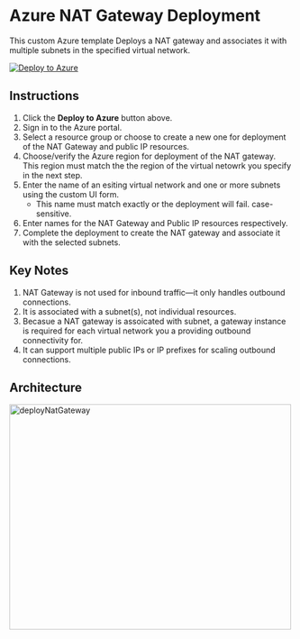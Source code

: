 # Azure NAT Gateway Deployment

This custom Azure template Deploys a NAT gateway and associates it with multiple subnets in the specified virtual network.

[![Deploy to Azure](https://aka.ms/deploytoazurebutton)](https://portal.azure.com/#create/Microsoft.Template/uri/https%3A%2F%2Fraw.githubusercontent.com%2Fazurearchetype%2FdeployNatGateway%2Fmain%2FmainTemplate.json/createUIDefinitionUri/https%3A%2F%2Fraw.githubusercontent.com%2Fazurearchetype%2FdeployNatGateway%2Fmain%2FcreateUiDefinition.json)


## Instructions
1. Click the **Deploy to Azure** button above.
2. Sign in to the Azure portal.
3. Select a resource group or choose to create a new one for deployment of the NAT Gateway
   and public IP resources.
4. Choose/verify the Azure region for deployment of the NAT gateway. This region must match the
   the region of the virtual netowrk you specify in the next step.
5. Enter the name of an esiting virtual network and one or more subnets using the custom UI form.
   * This name must match exactly or the deployment will fail. case-sensitive.
6. Enter names for the NAT Gateway and Public IP resources respectively.
7. Complete the deployment to create the NAT gateway and associate it with the selected subnets.

## Key Notes

1. NAT Gateway is not used for inbound traffic—it only handles outbound connections.
2. It is associated with a subnet(s), not individual resources.
3. Becasue a NAT gateway is assoicated with subnet, a gateway instance is required for each
   virtual network you a providing outbound connectivity for.
4. It can support multiple public IPs or IP prefixes for scaling outbound connections.


## Architecture

<img width="500" height="400" alt="deployNatGateway" src="https://github.com/user-attachments/assets/28cfdcce-284e-4b4a-967e-9f41042a42f7" />


